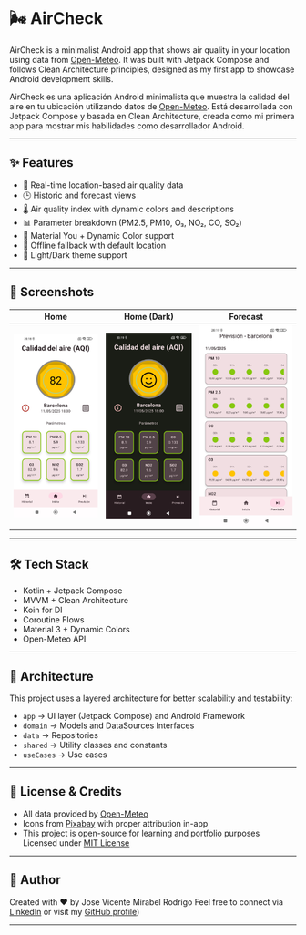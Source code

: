 # 🌬️ AirCheck

AirCheck is a minimalist Android app that shows air quality in your location using data from [Open-Meteo](https://open-meteo.com/). It was built with Jetpack Compose and follows Clean Architecture principles, designed as my first app to showcase Android development skills.

AirCheck es una aplicación Android minimalista que muestra la calidad del aire en tu ubicación utilizando datos de [Open-Meteo](https://open-meteo.com/). Está desarrollada con Jetpack Compose y basada en Clean Architecture, creada como mi primera app para mostrar mis habilidades como desarrollador Android.

---

## ✨ Features 

- 📍 Real-time location-based air quality data  
- 🕒 Historic and forecast views  
- 🌡️ Air quality index with dynamic colors and descriptions  
- 📊 Parameter breakdown (PM2.5, PM10, O₃, NO₂, CO, SO₂)  
- 🧩 Material You + Dynamic Color support  
- 📵 Offline fallback with default location  
- 🌙 Light/Dark theme support  

---

## 📸 Screenshots

| Home | Home (Dark) | Forecast |
|------|----------|----------|
| ![Home](screenshots/light_home.jpg) | ![Home (Dark)](screenshots/dark_home.jpg) | ![Forecast](screenshots/light_forecast.jpg) |

---

## 🛠️ Tech Stack

- Kotlin + Jetpack Compose
- MVVM + Clean Architecture
- Koin for DI
- Coroutine Flows
- Material 3 + Dynamic Colors
- Open-Meteo API

---

## 📂 Architecture

This project uses a layered architecture for better scalability and testability:

- `app` → UI layer (Jetpack Compose) and Android Framework
- `domain` → Models and DataSources Interfaces
- `data` → Repositories
- `shared` → Utility classes and constants
- `useCases` → Use cases

---

## 📄 License & Credits

- All data provided by [Open-Meteo](https://open-meteo.com/)
- Icons from [Pixabay](https://pixabay.com) with proper attribution in-app
- This project is open-source for learning and portfolio purposes  
  Licensed under [MIT License](LICENSE)

---

## 🚀 Author

Created with ❤️ by Jose Vicente Mirabel Rodrigo 
Feel free to connect via [LinkedIn](www.linkedin.com/in/josevmirabel) or visit my [GitHub profile](https://github.com/josevmr))

---


